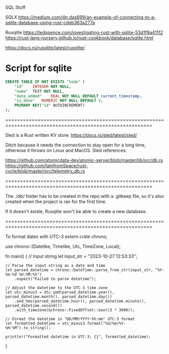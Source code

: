 SQL Stuff

SQLX
https://medium.com/@r.das699/an-example-of-connecting-to-a-sqlite-database-using-rust-cdeb363a277a

Rusqlite
https://tedspence.com/investigating-rust-with-sqlite-53d1f9a41112
https://rust-lang-nursery.github.io/rust-cookbook/database/sqlite.html

https://docs.rs/rusqlite/latest/rusqlite/

# Script for sqlite

```sql
CREATE TABLE IF NOT EXISTS "todo" (
	"id"	INTEGER NOT NULL,
	"name"	TEXT NOT NULL,
	"date_added"	REAL NOT NULL DEFAULT current_timestamp,
	"is_done"	NUMERIC NOT NULL DEFAULT 0,
	PRIMARY KEY("id" AUTOINCREMENT)
);
```

========================================================================================================

Sled is a Rust written KV store.
https://docs.rs/sled/latest/sled/

Ditch because it needs the connection to stay open for a long time, otherwise it throws on Linux and MacOS.
Sled references:

https://github.com/atomicdata-dev/atomic-server/blob/master/lib/src/db.rs
https://github.com/IamfromSpace/rust-cycle/blob/master/src/telemetry_db.rs

========================================================================================================

The ./db/ folder has to be created in the repo with a .gitkeep file, so it's also created when the project is ran for
the first time.

If it doesn't existe, Rusqlite won't be able to create a new database.

========================================================================================================

To format dates with UTC-3
extern crate chrono;

use chrono::{Datelike, Timelike, Utc, TimeZone, Local};

fn main() {
// Input string
let input_str = "2023-10-27 12:53:33";

    // Parse the input string as a date and time
    let parsed_datetime = chrono::DateTime::parse_from_str(input_str, "%Y-%m-%d %H:%M:%S")
        .expect("Failed to parse datetime");

    // Adjust the datetime to the UTC-3 time zone
    let utc_minus3 = Utc.ymd(parsed_datetime.year(), parsed_datetime.month(), parsed_datetime.day())
        .and_hms(parsed_datetime.hour(), parsed_datetime.minute(), parsed_datetime.second())
        .with_timezone(&chrono::FixedOffset::east(3 * 3600));

    // Format the datetime in "DD/MM/YYYY-hh:mm" UTC-3 format
    let formatted_datetime = utc_minus3.format("%d/%m/%Y-%H:%M").to_string();

    println!("Formatted datetime in UTC-3: {}", formatted_datetime);

}
